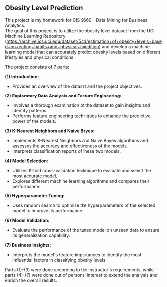## Obesity Level Prediction
This project is my homework for CIS 9660 - Data Mining for Business Analytics.  
The goal of this project is to utilize the obesity level dataset from the UCI Machine Learning Repository (https://archive.ics.uci.edu/dataset/544/estimation+of+obesity+levels+based+on+eating+habits+and+physical+condition) and develop a machine learning model that can accurately predict obesity levels based on different lifestyles and physical conditions.  

The project consists of 7 parts:  

**(1) Introduction:**
* Provides an overview of the dataset and the project objectives.  
  
**(2) Exploratory Data Analysis and Feature Engineering:**
* Involves a thorough examination of the dataset to gain insights and identify patterns.
* Performs feature engineering techniques to enhance the predictive power of the models.  
  
**(3) K-Nearest Neighbors and Naive Bayes:**
* Implements K-Nearest Neighbors and Naive Bayes algorithms and assesses the accuracy and effectiveness of the models.
* Interprets classification reports of these two models.  
  
**(4) Model Selection:**
* Utilizes K-fold cross-validation technique to evaluate and select the most accurate model.
* Explores different machine learning algorithms and compares their performance.  

**(5) Hyperparameter Tuning:**
* Uses random search to optimize the hyperparameters of the selected model to improve its performance.

**(6) Model Validation:**
* Evaluate the performance of the tuned model on unseen data to ensure its generalization capability.
  
**(7) Business Insights:**
* Interprets the model's feature importances to identify the most influential factors in classifying obesity levels.


Parts (1)-(3) were done according to the instructor's requirements, while parts (4)-(7) were done out of personal interest to extend the analysis and enrich the overall results.

